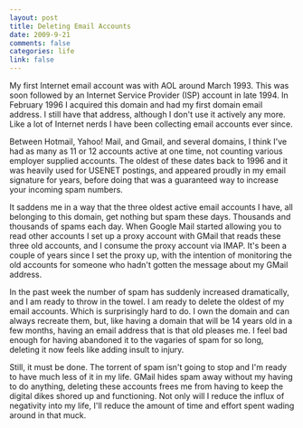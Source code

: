 ```yaml
--- 
layout: post
title: Deleting Email Accounts
date: 2009-9-21
comments: false
categories: life
link: false
---
```

My first Internet email account was with AOL around March 1993. This was soon followed by an Internet Service Provider (ISP) account in late 1994. In February 1996 I acquired this domain and had my first domain email address. I still have that address, although I don't use it actively any more. Like a lot of Internet nerds I have been collecting email accounts ever since.

Between Hotmail, Yahoo! Mail, and Gmail, and several domains, I think I've had as many as 11 or 12 accounts active at one time, not counting various employer supplied accounts. The oldest of these dates back to 1996 and it was heavily used for USENET postings, and appeared proudly in my email signature for years, before doing that was a guaranteed way to increase your incoming spam numbers.

It saddens me in a way that the three oldest active email accounts I have, all belonging to this domain, get nothing but spam these days. Thousands and thousands of spams each day. When Google Mail started allowing you to read other accounts I set up a proxy account with GMail that reads these three old accounts, and I consume the proxy account via IMAP. It's been a couple of years since I set the proxy up, with the intention of monitoring the old accounts for someone who hadn't gotten the message about my GMail address.

In the past week the number of spam has suddenly increased dramatically, and I am ready to throw in the towel. I am ready to delete the oldest of my email accounts. Which is surprisingly hard to do. I own the domain and can always recreate them, but, like having a domain that will be 14 years old in a few months, having an email address that is that old pleases me. I feel bad enough for having abandoned it to the vagaries of spam for so long, deleting it now feels like adding insult to injury.

Still, it must be done. The torrent of spam isn't going to stop and I'm ready to have much less of it in my life. GMail hides spam away without my having to do anything, deleting these accounts frees me from having to keep the digital dikes shored up and functioning. Not only will I reduce the influx of negativity into my life, I'll reduce the amount of time and effort spent wading around in that muck.
